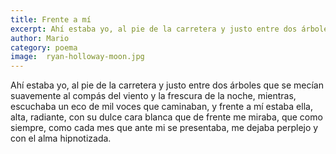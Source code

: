 ```yaml
---
title: Frente a mí
excerpt: Ahí estaba yo, al pie de la carretera y justo entre dos árboles que se mesían suavemente al compás del viento y la frescura de la noche mientras escuchaba un eco de mil voces que caminaban.
author: Mario
category: poema
image:  ryan-holloway-moon.jpg
---
```


Ahí estaba yo, al pie de la carretera y justo entre dos árboles que se mecían suavemente al compás del viento y la frescura de la noche, mientras, escuchaba un eco de mil voces que caminaban, y frente a mí estaba ella, alta, radiante, con su dulce cara  blanca que de frente me miraba, que como siempre, como cada mes que ante mi se presentaba, me dejaba perplejo y con el alma hipnotizada.
